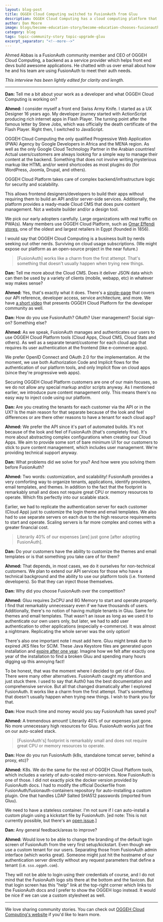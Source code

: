 ```yaml
---
layout: blog-post
title: OGGEH Cloud Computing switched to FusionAuth from Gluu
description: OGGEH Cloud Computing has a cloud computing platform that empowers front end developers. They chose FusionAuth because it requires less CPU and memory resources than alternatives.
author: Dan Moore
image: blogs/become-education-story/become-education-chooses-fusionauth-for-idaas.png
category: blog
tags: topic-community-story topic-upgrade-gluu
excerpt_separator: "<!--more-->"
---
```


Ahmed Abbas is a FusionAuth community member and CEO of OGGEH Cloud Computing, a backend as a service provider which helps front end devs build awesome applications. He chatted with us over email about how he and his team are using FusionAuth to meet their auth needs. 

<!--more-->

*This interview has been lightly edited for clarity and length.*

-------

**Dan:** Tell me a bit about your work as a developer and what OGGEH Cloud Computing is working on?

**Ahmed:** I consider myself a front end Swiss Army Knife. I started as a UX Designer 16 years ago. My developer journey started with ActionScript producing rich internet apps in Flash Player. The turning point after the famous letter by Steve Jobs, which was officially the death certificate of the Flash Player. Right then, I switched to JavaScript.

OGGEH Cloud Computing the only qualified Progressive Web Application (PWA) Agency by Google Developers in Africa and the MENA region. As well as the only Google Cloud Technology Partner in the Arabian countries! Actual users/customers are always looking for a simple way to manage their content at the backend. Something that does not involve writing mysterious markup like HTML and/or weird shortcodes as most plugins do (for WordPress, Joomla, Drupal, and others). 

OGGEH Cloud Platform takes care of complex backend/infrastructure logic for security and scalability. 

This allows frontend designers/developers to build their apps without requiring them to build an API and/or server-side services. Additionally, the platform provides a ready-made Cloud CMS that does pure content management. Not a website builder and/or a design tool.

We pick our early adopters carefully. Large organizations with real traffic on PWA(s). Many members use OGGEH Cloud Platform, such as [Omar Effendi stores](https://shop.omareffendi.com.eg/?lang=en), one of the oldest and largest retailers in Egypt (founded in 1856).

I would say that OGGEH Cloud Computing is a business built by nerds seeking out other nerds. Surviving on cloud usage subscriptions. (We might expose our platform as an open-source project in the near future.)

> [FusionAuth] works like a charm from the first attempt. That's something that doesn't usually happen when trying new things. 

**Dan:** Tell me more about the Cloud CMS. Does it deliver JSON data which can then be used by a variety of clients (mobile, webapp, etc) in whatever way makes sense?

**Ahmed:** Yes, that's exactly what it does. There's a [single-page](https://docs.oggeh.com) that covers our API reference, developer access, service architecture, and more. We have [a short video](https://dev.oggeh.com/) that presents OGGEH Cloud Platform for the developer community as well.

**Dan:** How do you use FusionAuth? OAuth? User management? Social sign-on? Something else?

**Ahmed:** As we speak, FusionAuth manages and authenticates our users to use OGGEH Cloud Platform tools (Cloud Apps, Cloud CMS, Cloud Stats and others). As well as a separate tenant/customer for each cloud app that requires its user authentication at the frontend (like e-commerce apps).

We prefer OpenID Connect and OAuth 2.0 for the implementation. At the moment, we use both Authorization Code and Implicit flows for the authentication of our platform tools, and only Implicit flow on cloud apps (since they're progressive web apps).

Securing OGGEH Cloud Platform customers are one of our main focuses, so we do not allow any special markup and/or scripts anyway. As I mentioned earlier, we introduce pure content management only. This means there's no easy way to inject code using our platform.

**Dan:** Are you creating the tenants for each customer via the API or in the UX? Is the main reason for that separate because of the look and feel differences or are there other reasons to have a tenant for each cloud app?

**Ahmed:** We prefer the API since it's part of automated builds. It's not because of the look and feel of FusionAuth (that's completely fine). It's more about abstracting complex configurations when creating our Cloud Apps. We aim to provide some sort of bare minimum UI for our customers to stick to pure content management, which includes user management. We're providing technical support anyway.

**Dan:** What problems did we solve for you? And how were you solving them before FusionAuth?

**Ahmed:** Two words: customization, and scalability! FusionAuth provides a very comforting way to organize tenants, applications, identify providers, email templates, and themes. In addition to the fact that the footprint is remarkably small and does not require great CPU or memory resources to operate. Which fits perfectly into our scalable stack.

Earlier, we had to replicate the authentication server for each customer (Cloud App) just to customize the login theme and email templates. We also had to use separate servers on each due to the high resource requirements to start and operate. Scaling servers is far more complex and comes with a greater financial cost.

> Literarily 40% of our expenses [are] just gone [after adopting FusionAuth]. 

**Dan:** Do your customers have the ability to customize the themes and email templates or is that something you take care of for them?

**Ahmed:** That depends, in most cases, we do it ourselves for non-technical customers. We plan to extend our API services for those who have a technical background and the ability to use our platform tools (i.e. frontend developers). So that they can inject those themselves.

**Dan:** Why did you choose FusionAuth over the competition?

**Ahmed:** Gluu requires 2xCPU and 8G Memory to start and operate properly. I find that remarkably unnecessary even if we have thousands of users. Additionally, there's no notion of having multiple tenants in Gluu. Same for themes and email templates. That wasn't an issue as long as we used it to authenticate our own users only, but later, we had to add user authentication to other applications (especially e-commerce). It was almost a nightmare. Replicating the whole server was the only option!

There's also one important note I must add here. Gluu might break due to expired JKS files for SCIM. These Java Keystore files are generated upon installation and [expire after one year](https://gluu.org/docs/gluu-server/4.0/operation/replace-expired-jks-scim/). Imagine how we felt after exactly one year of the installation to find a broken Gluu and spending many hours digging up this annoying fact!

To be honest, that was the moment where I decided to get rid of Gluu. There were many other alternatives. FusionAuth caught my attention and just stuck there. I used to say that Auth0 has the best documentation and comprehensive service. But all that changed dramatically after I explored FusionAuth. It works like a charm from the first attempt. That's something that doesn't usually happen when trying new things. I wish to thank you for that.

**Dan:** How much time and money would you say FusionAuth has saved you?

**Ahmed:** A tremendous amount! Literarily 40% of our expenses just gone. No more unnecessary high resources for Gluu. FusionAuth works just fine on our auto-scaled stack.

> [FusionAuth's] footprint is remarkably small and does not require great CPU or memory resources to operate.

**Dan:** How do you run FusionAuth (k8s, standalone tomcat server, behind a proxy, etc)?

**Ahmed:** K8s. We do the same for the rest of OGGEH Cloud Platform tools, which includes a variety of auto-scaled micro-services. Now FusionAuth is one of those. I did not exactly pick the docker version provided by FusionAuth docs. I had to modify the official Dockerfile from FusionAuth/fusionauth-containers repository for auto-installing a custom plugin. One that handles LDAP Salted SHA512 passwords (imported from Gluu). 

We need to have a stateless container. I'm not sure if I can auto-install a custom plugin using a kickstart file by FusionAuth. [ed note: This is not currently possible, but there's an [open issue](https://github.com/FusionAuth/fusionauth-issues/issues/1096).]

**Dan:** Any general feedback/areas to improve?

**Ahmed:** Would love to be able to change the branding of the default login screen of FusionAuth from the very first setup/kickstart. Even though we use a custom tenant for our users. Separating those from FusionAuth admin interface (which works great). Someone might just hit the hostname of our authentication server directly without any request parameters that define a tenant (i.e. `sso.oggeh.com`). 

They will not be able to login using their credentials of course, and I do not mind that the FusionAuth logo sits there at the bottom and the favicon. But that login screen has this "help" link at the top-right corner which links to the FusionAuth docs and I prefer to show the OGGEH logo instead. It would be nice if we can use a custom stylesheet as well.

-------

We love sharing community stories. You can check out [OGGEH Cloud Computing's website](https://oggeh.com/) if you'd like to learn more. 
